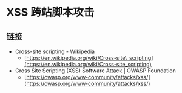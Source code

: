 # XSS 跨站脚本攻击

## 链接

* Cross-site scripting - Wikipedia 
  * [https://en.wikipedia.org/wiki/Cross-site\_scripting](https://en.wikipedia.org/wiki/Cross-site_scripting)
* Cross Site Scripting \(XSS\) Software Attack \| OWASP Foundation 
  * [https://owasp.org/www-community/attacks/xss/](https://owasp.org/www-community/attacks/xss/)



